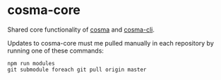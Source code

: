 # cosma-core

Shared core functionality of [cosma](https://github.com/graphlab-fr/cosma) and [cosma-cli](https://github.com/graphlab-fr/cosma-cli).

Updates to cosma-core must me pulled manually in each repository by running one of these commands:

```
npm run modules
git submodule foreach git pull origin master
```